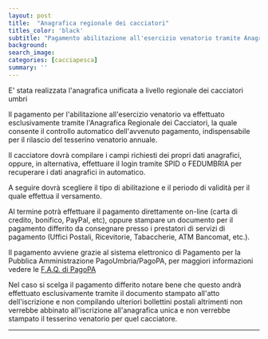```yaml
---
layout: post
title:  "Anagrafica regionale dei cacciatori"
titles_color: 'black'
subtitle: "Pagamento abilitazione all'esercizio venatorio tramite Anagrafica regionale dei cacciatori"
background:
search_image:
categories: [cacciapesca]
summary: ''
---
```

E' stata realizzata l'anagrafica unificata a livello regionale dei cacciatori umbri

Il pagamento per l'abilitazione all'esercizio venatorio va effettuato esclusivamente tramite l'Anagrafica Regionale dei Cacciatori, la quale consente il controllo automatico dell'avvenuto pagamento, indispensabile per il rilascio del tesserino venatorio annuale.

Il cacciatore dovrà compilare i campi richiesti dei propri dati anagrafici, oppure, in alternativa, effettuare il login tramite SPID o FEDUMBRIA per recuperare i dati anagrafici in automatico.

A seguire dovrà scegliere il tipo di abilitazione e il periodo di validità per il quale effettua il versamento.

Al termine potrà effettuare il pagamento direttamente on-line (carta di credito, bonifico, PayPal, etc), oppure stampare un documento per il pagamento differito da consegnare presso i prestatori di servizi di pagamento (Uffici Postali, Ricevitorie, Tabaccherie, ATM Bancomat, etc.).

Il pagamento avviene grazie al sistema elettronico di Pagamento per la Pubblica Amministrazione PagoUmbria/PagoPA, per maggiori informazioni vedere le [F.A.Q. di PagoPA](https://docs.italia.it/italia/pagopa/pagopa-docs-faq/it/stabile/_docs/FAQ_sezioneA.html)

Nel caso si scelga il pagamento differito notare bene che questo andrà effettuato esclusivamente tramite il documento stampato all'atto dell'iscrizione e non compilando ulteriori bollettini postali altrimenti non verrebbe abbinato all'iscrizione all'anagrafica unica e non verrebbe stampato il tesserino venatorio per quel cacciatore.

---
